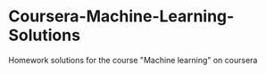 # Coursera-Machine-Learning-Solutions
Homework solutions for the course "Machine learning" on coursera
